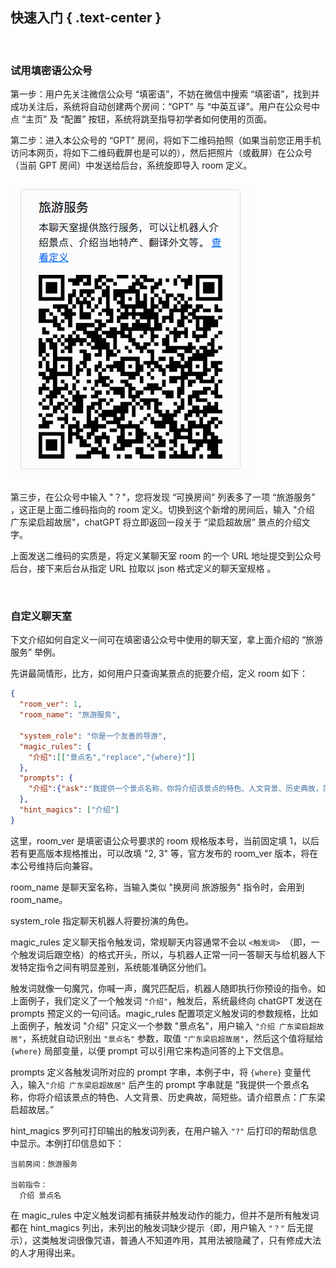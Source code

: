 快速入门 { .text-center }
-------

&nbsp;

### 试用填密语公众号

第一步：用户先关注微信公众号 “填密语”，不妨在微信中搜索 “填密语”，找到并成功关注后，系统将自动创建两个房间：“GPT” 与 “中英互译”。用户在公众号中点 “主页” 及 “配置” 按钮，系统将跳至指导初学者如何使用的页面。

第二步：进入本公众号的 “GPT” 房间，将如下二维码拍照（如果当前您正用手机访问本网页，将如下二维码截屏也是可以的），然后把照片（或截屏）在公众号（当前 GPT 房间）中发送给后台，系统旋即导入 room 定义。

![旅游服务二维码](res/prompt_sample.gif)

第三步，在公众号中输入 "？"，您将发现 “可换房间” 列表多了一项 “旅游服务” ，这正是上面二维码指向的 room 定义。切换到这个新增的房间后，输入 "介绍 广东梁启超故居"，chatGPT 将立即返回一段关于 “梁启超故居” 景点的介绍文字。

上面发送二维码的实质是，将定义某聊天室 room 的一个 URL 地址提交到公众号后台，接下来后台从指定 URL 拉取以 json 格式定义的聊天室规格 。

&nbsp;

### 自定义聊天室

下文介绍如何自定义一间可在填密语公众号中使用的聊天室，拿上面介绍的 “旅游服务” 举例。

先讲最简情形，比方，如何用户只查询某景点的扼要介绍，定义 room 如下：

``` json
{
  "room_ver": 1,
  "room_name": "旅游服务",
  
  "system_role": "你是一个友善的导游",
  "magic_rules": {
    "介绍":[["景点名","replace","{where}"]]
  },
  "prompts": {
    "介绍":{"ask":"我提供一个景点名称，你将介绍该景点的特色、人文背景、历史典故，简短些。请介绍景点：{where} 。"}
  },
  "hint_magics": ["介绍"]
}
```

这里，room_ver 是填密语公众号要求的 room 规格版本号，当前固定填 1，以后若有更高版本规格推出，可以改填 "2, 3" 等，官方发布的 room_ver 版本，将在本公号维持后向兼容。

room_name 是聊天室名称，当输入类似 "换房间 旅游服务" 指令时，会用到 room_name。

system_role 指定聊天机器人将要扮演的角色。

magic_rules 定义聊天指令触发词，常规聊天内容通常不会以 `<触发词> `（即，一个触发词后跟空格）的格式开头，所以，与机器人正常一问一答聊天与给机器人下发特定指令之间有明显差别，系统能准确区分他们。

触发词就像一句魔咒，你喊一声，魔咒匹配后，机器人随即执行你预设的指令。如上面例子，我们定义了一个触发词 `"介绍"`，触发后，系统最终向 chatGPT 发送在 prompts 预定义的一句问话。magic_rules 配置项定义触发词的参数规格，比如上面例子，触发词 "介绍" 只定义一个参数 "景点名"，用户输入 `"介绍 广东梁启超故居"`，系统就自动识别出 `"景点名"` 参数，取值 `"广东梁启超故居"`，然后这个值将赋给 `{where}` 局部变量，以便 prompt 可以引用它来构造问答的上下文信息。

prompts 定义各触发词所对应的 prompt 字串，本例子中，将 `{where}` 变量代入，输入`"介绍 广东梁启超故居"` 后产生的 prompt 字串就是 “我提供一个景点名称，你将介绍该景点的特色、人文背景、历史典故，简短些。请介绍景点：广东梁启超故居。” 

hint_magics 罗列可打印输出的触发词列表，在用户输入 `"?"` 后打印的帮助信息中显示。本例打印信息如下：

```
当前房间：旅游服务

当前指令：
  介绍 景点名
```

在 magic_rules 中定义触发词都有捕获并触发动作的能力，但并不是所有触发词都在 hint_magics 列出，未列出的触发词缺少提示（即，用户输入 `"？"` 后无提示），这类触发词很像咒语，普通人不知道咋用，其用法被隐藏了，只有修成大法的人才用得出来。
